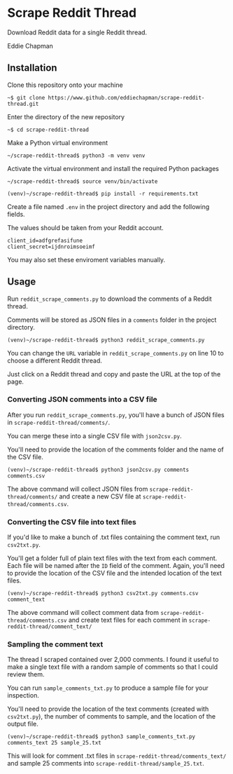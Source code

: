 # Scrape Reddit Thread

Download Reddit data for a single Reddit thread. 

Eddie Chapman 

## Installation

Clone this repository onto your machine

```
~$ git clone https://www.github.com/eddiechapman/scrape-reddit-thread.git
```

Enter the directory of the new repository

```console
~$ cd scrape-reddit-thread
```

Make a Python virtual environment

```console
~/scrape-reddit-thread$ python3 -m venv venv
```

Activate the virtual environment and install the required Python packages

```console
~/scrape-reddit-thread$ source venv/bin/activate

(venv)~/scrape-reddit-thread$ pip install -r requirements.txt
```

Create a file named `.env` in the project directory and add the following fields. 

The values should be taken from your Reddit account.

```env
client_id=adfgrefasifune
client_secret=ijdnroimsoeimf
```

You may also set these enviroment variables manually.

## Usage

Run `reddit_scrape_comments.py` to download the comments of a Reddit thread.

Comments will be stored as JSON files in a `comments` folder in the project directory.

```console
(venv)~/scrape-reddit-thread$ python3 reddit_scrape_comments.py
```

You can change the `URL` variable in `reddit_scrape_comments.py` on line 10 to 
choose a different Reddit thread.

Just click on a Reddit thread and copy and paste the URL at the top of the page. 

### Converting JSON comments into a CSV file

After you run `reddit_scrape_comments.py`, you'll have a bunch of JSON files in `scrape-reddit-thread/comments/`. 

You can merge these into a single CSV file with `json2csv.py`.

You'll need to provide the location of the comments folder and the name of the CSV file.

```console
(venv)~/scrape-reddit-thread$ python3 json2csv.py comments comments.csv
```

The above command will collect JSON files from `scrape-reddit-thread/comments/` and create a new CSV file at `scrape-reddit-thread/comments.csv`.

### Converting the CSV file into text files

If you'd like to make a bunch of .txt files containing the comment text, run `csv2txt.py`.

You'll get a folder full of plain text files with the text from each comment. Each file will be named after the `ID` field
of the comment. Again, you'll need to provide the location of the CSV file and the intended location of the text files.

```console
(venv)~/scrape-reddit-thread$ python3 csv2txt.py comments.csv comment_text
```

The above command will collect comment data from `scrape-reddit-thread/comments.csv` and create text files for each
comment in `scrape-reddit-thread/comment_text/`

### Sampling the comment text

The thread I scraped contained over 2,000 comments. I found it useful to make a single text file with 
a random sample of comments so that I could review them. 

You can run `sample_comments_txt.py` to produce a sample file for your inspection.

You'll need to provide the location of the text comments (created with `csv2txt.py`), the number of 
comments to sample, and the location of the output file.

```console
(venv)~/scrape-reddit-thread$ python3 sample_comments_txt.py comments_text 25 sample_25.txt
```

This will look for comment .txt files in `scrape-reddit-thread/comments_text/` and sample 25 comments 
into `scrape-reddit-thread/sample_25.txt`.

